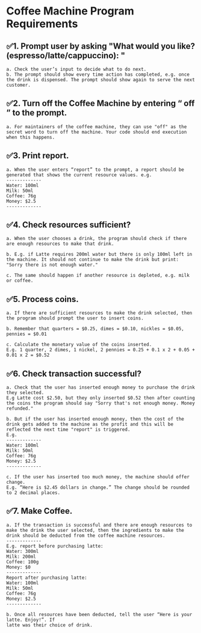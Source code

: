 # Coffee Machine Program Requirements

## ✅1. Prompt user by asking "What would you like? (espresso/latte/cappuccino): "
    a. Check the user’s input to decide what to do next.
    b. The prompt should show every time action has completed, e.g. once the drink is dispensed. The prompt should show again to serve the next customer.

## ✅2. Turn off the Coffee Machine by entering “ off ” to the prompt.
    a. For maintainers of the coffee machine, they can use "off" as the secret word to turn off the machine. Your code should end execution when this happens.

## ✅3. Print report.
    a. When the user enters “report” to the prompt, a report should be generated that shows the current resource values. e.g.
    -------------
    Water: 100ml
    Milk: 50ml
    Coffee: 76g
    Money: $2.5
    -------------
## ✅4. Check resources sufficient?
    a. When the user chooses a drink, the program should check if there are enough resources to make that drink.
    
    b. E.g. if Latte requires 200ml water but there is only 100ml left in the machine. It should not continue to make the drink but print: "Sorry there is not enough water."
    
    c. The same should happen if another resource is depleted, e.g. milk or coffee.

## ✅5. Process coins.
    a. If there are sufficient resources to make the drink selected, then the program should prompt the user to insert coins.
    
    b. Remember that quarters = $0.25, dimes = $0.10, nickles = $0.05, pennies = $0.01
    
    c. Calculate the monetary value of the coins inserted. 
    E.g. 1 quarter, 2 dimes, 1 nickel, 2 pennies = 0.25 + 0.1 x 2 + 0.05 + 0.01 x 2 = $0.52

## ✅6. Check transaction successful?
    a. Check that the user has inserted enough money to purchase the drink they selected.
    E.g Latte cost $2.50, but they only inserted $0.52 then after counting the coins the program should say "Sorry that's not enough money. Money refunded."
    
    b. But if the user has inserted enough money, then the cost of the drink gets added to the machine as the profit and this will be reflected the next time "report" is triggered.
    E.g.
    -------------
    Water: 100ml
    Milk: 50ml
    Coffee: 76g
    Money: $2.5
    -------------
    
    c. If the user has inserted too much money, the machine should offer change.
    E.g. “Here is $2.45 dollars in change.” The change should be rounded to 2 decimal places.

## ✅7. Make Coffee.
    a. If the transaction is successful and there are enough resources to make the drink the user selected, then the ingredients to make the drink should be deducted from the coffee machine resources.
    -------------
    E.g. report before purchasing latte:
    Water: 300ml
    Milk: 200ml
    Coffee: 100g
    Money: $0
    -------------    
    Report after purchasing latte:
    Water: 100ml
    Milk: 50ml
    Coffee: 76g
    Money: $2.5
    -------------

    b. Once all resources have been deducted, tell the user “Here is your latte. Enjoy!”. If
    latte was their choice of drink.